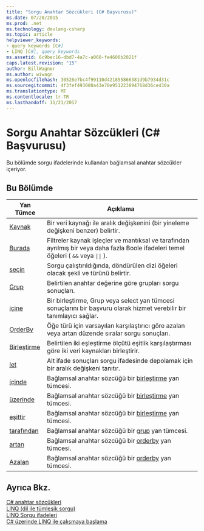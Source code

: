 ```yaml
---
title: "Sorgu Anahtar Sözcükleri (C# Başvurusu)"
ms.date: 07/20/2015
ms.prod: .net
ms.technology: devlang-csharp
ms.topic: article
helpviewer_keywords:
- query keywords [C#]
- LINQ [C#], query keywords
ms.assetid: 6c9bec16-dbd7-4a7c-a060-fe4600b2021f
caps.latest.revision: "15"
author: BillWagner
ms.author: wiwagn
ms.openlocfilehash: 30526e7bc4f99110d421855866381d9b7934d31c
ms.sourcegitcommit: 4f3fef493080a43e70e951223894768d36ce430a
ms.translationtype: MT
ms.contentlocale: tr-TR
ms.lasthandoff: 11/21/2017
---
```

# <a name="query-keywords-c-reference"></a>Sorgu Anahtar Sözcükleri (C# Başvurusu)
Bu bölümde sorgu ifadelerinde kullanılan bağlamsal anahtar sözcükler içeriyor.  
  
## <a name="in-this-section"></a>Bu Bölümde  
  
|Yan Tümce|Açıklama|  
|------------|-----------------|  
|[Kaynak](../../../csharp/language-reference/keywords/from-clause.md)|Bir veri kaynağı ile aralık değişkenini (bir yineleme değişkeni benzer) belirtir.|  
|[Burada](../../../csharp/language-reference/keywords/where-clause.md)|Filtreler kaynak işleçler ve mantıksal ve tarafından ayrılmış bir veya daha fazla Boole ifadeleri temel öğeleri ( `&&` veya <code>&#124;&#124;</code> ).|  
|[seçin](../../../csharp/language-reference/keywords/select-clause.md)|Sorgu çalıştırıldığında, döndürülen dizi öğeleri olacak şekli ve türünü belirtir.|  
|[Grup](../../../csharp/language-reference/keywords/group-clause.md)|Belirtilen anahtar değerine göre grupları sorgu sonuçları.|  
|[içine](../../../csharp/language-reference/keywords/into.md)|Bir birleştirme, Grup veya select yan tümcesi sonuçlarını bir başvuru olarak hizmet verebilir bir tanımlayıcı sağlar.|  
|[OrderBy](../../../csharp/language-reference/keywords/orderby-clause.md)|Öğe türü için varsayılan karşılaştırıcı göre azalan veya artan düzende sıralar sorgu sonuçları.|  
|[Birleştirme](../../../csharp/language-reference/keywords/join-clause.md)|Belirtilen iki eşleştirme ölçütü eşitlik karşılaştırması göre iki veri kaynakları birleştirir.|  
|[let](../../../csharp/language-reference/keywords/let-clause.md)|Alt ifade sonuçları sorgu ifadesinde depolamak için bir aralık değişkeni tanıtır.|  
|[içinde](../../../csharp/language-reference/keywords/in.md)|Bağlamsal anahtar sözcüğü bir [birleştirme](../../../csharp/language-reference/keywords/join-clause.md) yan tümcesi.|  
|[üzerinde](../../../csharp/language-reference/keywords/on.md)|Bağlamsal anahtar sözcüğü bir [birleştirme](../../../csharp/language-reference/keywords/join-clause.md) yan tümcesi.|  
|[eşittir](../../../csharp/language-reference/keywords/equals.md)|Bağlamsal anahtar sözcüğü bir [birleştirme](../../../csharp/language-reference/keywords/join-clause.md) yan tümcesi.|  
|[tarafından](../../../csharp/language-reference/keywords/by.md)|Bağlamsal anahtar sözcüğü bir [grup](../../../csharp/language-reference/keywords/group-clause.md) yan tümcesi.|  
|[artan](../../../csharp/language-reference/keywords/ascending.md)|Bağlamsal anahtar sözcüğü bir [orderby](../../../csharp/language-reference/keywords/orderby-clause.md) yan tümcesi.|  
|[Azalan](../../../csharp/language-reference/keywords/descending.md)|Bağlamsal anahtar sözcüğü bir [orderby](../../../csharp/language-reference/keywords/orderby-clause.md) yan tümcesi.|  
  
## <a name="see-also"></a>Ayrıca Bkz.  
 [C# anahtar sözcükleri](../../../csharp/language-reference/keywords/index.md)  
 [LINQ (dil ile tümleşik sorgu)](../../programming-guide/concepts/linq/index.md)  
 [LINQ Sorgu ifadeleri](../../../csharp/programming-guide/linq-query-expressions/index.md)  
 [C# üzerinde LINQ ile çalışmaya başlama](../../../csharp/programming-guide/concepts/linq/getting-started-with-linq.md)
